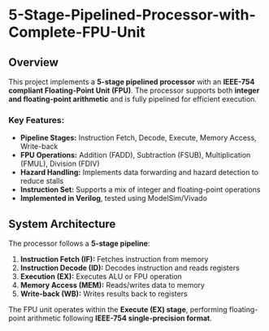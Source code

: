 # 5-Stage-Pipelined-Processor-with-Complete-FPU-Unit

## Overview
This project implements a **5-stage pipelined processor** with an **IEEE-754 compliant Floating-Point Unit (FPU)**. The processor supports both **integer and floating-point arithmetic** and is fully pipelined for efficient execution.

### Key Features:
- **Pipeline Stages:** Instruction Fetch, Decode, Execute, Memory Access, Write-back
- **FPU Operations:** Addition (FADD), Subtraction (FSUB), Multiplication (FMUL), Division (FDIV)
- **Hazard Handling:** Implements data forwarding and hazard detection to reduce stalls
- **Instruction Set:** Supports a mix of integer and floating-point operations
- **Implemented in Verilog**, tested using ModelSim/Vivado

## System Architecture
The processor follows a **5-stage pipeline**:
1. **Instruction Fetch (IF):** Fetches instruction from memory
2. **Instruction Decode (ID):** Decodes instruction and reads registers
3. **Execution (EX):** Executes ALU or FPU operation
4. **Memory Access (MEM):** Reads/writes data to memory
5. **Write-back (WB):** Writes results back to registers

The FPU unit operates within the **Execute (EX) stage**, performing floating-point arithmetic following **IEEE-754 single-precision format**.
